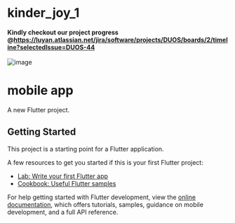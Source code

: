 # kinder_joy_1
**Kindly checkout our project progress @https://luyan.atlassian.net/jira/software/projects/DUOS/boards/2/timeline?selectedIssue=DUOS-44** <br>
<br>
![image](https://github.com/DUOKinderJoy/mobile_app/assets/102236116/a056dc96-b5f8-437d-8293-0b0eac4316af)

# mobile app
A new Flutter project.

## Getting Started

This project is a starting point for a Flutter application.

A few resources to get you started if this is your first Flutter project:

- [Lab: Write your first Flutter app](https://docs.flutter.dev/get-started/codelab)
- [Cookbook: Useful Flutter samples](https://docs.flutter.dev/cookbook)

For help getting started with Flutter development, view the
[online documentation](https://docs.flutter.dev/), which offers tutorials,
samples, guidance on mobile development, and a full API reference.
